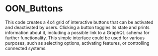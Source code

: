 # OON_Buttons

This code creates a 4x4 grid of interactive buttons that can be activated and deactivated by users. Clicking a button toggles its state and prints information about it, including a possible link to a GraphQL schema for further functionality. This simple interface could be used for various purposes, such as selecting options, activating features, or controlling connected systems.


